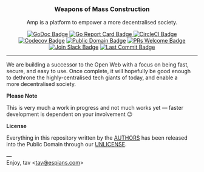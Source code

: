 <div align="center">
    <h3>Weapons of Mass Construction</h3>
    <p>Amp is a platform to empower a more decentralised society.</p>
    <a href="https://godoc.org/ampify.dev"><img src="https://godoc.org/ampify.dev?status.svg" alt="GoDoc Badge"></a>
    <a href="https://goreportcard.com/report/ampify.dev"><img src="https://goreportcard.com/badge/ampify.dev?bustcache" alt="Go Report Card Badge">
    <a href="https://circleci.com/gh/ampify/amp"><img src="https://circleci.com/gh/ampify/amp.svg?style=shield" alt="CircleCI Badge"></a>
    <a href="https://codecov.io/gh/ampify/amp"><img src="https://codecov.io/gh/ampify/amp/branch/master/graph/badge.svg" alt="Codecov Badge"></a>
    <a href="https://github.com/ampify/amp/blob/master/UNLICENSE.md"><img src="https://img.shields.io/badge/license-public_domain-brightgreen" alt="Public Domain Badge"></a>
    <a href="https://opensource.guide/how-to-contribute/"><img src="https://img.shields.io/badge/PRs-welcome_%F0%9F%91%8D-brightgreen" alt="PRs Welcome Badge"></a>
    <br>
    <a href="https://join.slack.com/t/ampifyhq/shared_invite/enQtNzAzNzMzNDExNjAzLWM2YmE3MjFkNGQ3OTgyM2U4Yjc2ZjIyMjI1MjE1YTk1MjIxNzRhMTMzMzVjNWJhZTUwOGJiMGM1ZTFlZGI5OGQ"><img src="https://img.shields.io/badge/slack-join_chat-cc3d5e?logo=slack" alt="Join Slack Badge"></a>
    <a href="https://github.com/ampify/amp/commits/master"><img src="https://img.shields.io/github/last-commit/ampify/amp" alt="Last Commit Badge"></a>
</div>

---

We are building a successor to the Open Web with a focus on being fast,  
secure, and easy to use. Once complete, it will hopefully be good enough  
to dethrone the highly-centralised tech giants of today, and enable a  
more decentralised society.

**Please Note**

This is very much a work in progress and not much works yet — faster  
development is dependent on your involvement 😉

**License**

Everything in this repository written by the [AUTHORS] has been released  
into the Public Domain through our [UNLICENSE].

—  
Enjoy, tav <<tav@espians.com>>

[authors]: https://github.com/ampify/amp/blob/master/AUTHORS.md
[unlicense]: https://github.com/ampify/amp/blob/master/UNLICENSE.md
